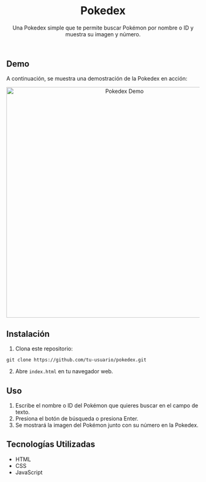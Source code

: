 
<body>
  <header>
    <h1>Pokedex</h1>
    <p>Una Pokedex simple que te permite buscar Pokémon por nombre o ID y muestra su imagen y número.</p>
  </header>
  
  <section>
    <h2>Demo</h2>
    <p>A continuación, se muestra una demostración de la Pokedex en acción:</p>
    <div align="center">
    <img src="https://github.com/MagoPato/pokemon/blob/main/ejemplo.png?raw=true" alt="Pokedex Demo" width="600">
    </div>
  </section>
  
  <section>
    <h2>Instalación</h2>
    <ol>
      <li>Clona este repositorio:</li>
    </ol>
    <pre><code>git clone https://github.com/tu-usuario/pokedex.git</code></pre>
    <ol start="2">
      <li>Abre <code>index.html</code> en tu navegador web.</li>
    </ol>
  </section>
  
  <section>
    <h2>Uso</h2>
    <ol>
      <li>Escribe el nombre o ID del Pokémon que quieres buscar en el campo de texto.</li>
      <li>Presiona el botón de búsqueda o presiona Enter.</li>
      <li>Se mostrará la imagen del Pokémon junto con su número en la Pokedex.</li>
    </ol>
  </section>
  
  <section>
    <h2>Tecnologías Utilizadas</h2>
    <ul>
      <li>HTML</li>
      <li>CSS</li>
      <li>JavaScript</li>
    </ul>
  </section>
  
